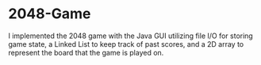# 2048-Game
I implemented the 2048 game with the Java GUI utilizing file I/O for storing game state, a Linked List to keep track of past scores, and a 2D array to represent the board that the game is played on.

